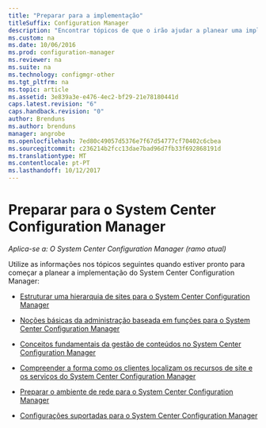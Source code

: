 ```yaml
---
title: "Preparar para a implementação"
titleSuffix: Configuration Manager
description: "Encontrar tópicos de que o irão ajudar a planear uma implementação do System Center Configuration Manager."
ms.custom: na
ms.date: 10/06/2016
ms.prod: configuration-manager
ms.reviewer: na
ms.suite: na
ms.technology: configmgr-other
ms.tgt_pltfrm: na
ms.topic: article
ms.assetid: 3e839a3e-e476-4ec2-bf29-21e78180441d
caps.latest.revision: "6"
caps.handback.revision: "0"
author: Brenduns
ms.author: brenduns
manager: angrobe
ms.openlocfilehash: 7ed80c49057d5376e7f67d54777cf70402c6cbea
ms.sourcegitcommit: c236214b2fcc13dae7bad96d7fb33f692868191d
ms.translationtype: MT
ms.contentlocale: pt-PT
ms.lasthandoff: 10/12/2017
---
```

# <a name="get-ready-for-system-center-configuration-manager"></a>Preparar para o System Center Configuration Manager

*Aplica-se a: O System Center Configuration Manager (ramo atual)*

Utilize as informações nos tópicos seguintes quando estiver pronto para começar a planear a implementação do System Center Configuration Manager:  


  -   [Estruturar uma hierarquia de sites para o System Center Configuration Manager](../../core/plan-design/hierarchy/design-a-hierarchy-of-sites.md)  

  -   [Noções básicas da administração baseada em funções para o System Center Configuration Manager](../../core/understand/fundamentals-of-role-based-administration.md)  

  -   [Conceitos fundamentais da gestão de conteúdos no System Center Configuration Manager](../../core/plan-design/hierarchy/fundamental-concepts-for-content-management.md)  

  -   [Compreender a forma como os clientes localizam os recursos de site e os serviços do System Center Configuration Manager](../../core/plan-design/hierarchy/understand-how-clients-find-site-resources-and-services.md)  

-   [Preparar o ambiente de rede para o System Center Configuration Manager](/sccm/core/plan-design/network/configure-firewalls-ports-domains)  

-   [Configurações suportadas para o System Center Configuration Manager](../../core/plan-design/configs/supported-configurations.md)  
